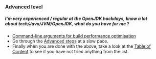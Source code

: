### Advanced level

##### I'm very experienced / regular at the OpenJDK hackdays, know a lot about tech/Java/JVM/OpenJDK, what do you have for me ?

- [Command-line arguments for build performance optimisation](../advanced-steps/command-line_arguments_for_build_performance_optimisation.md)
- Go through the [Advanced steps](../advanced-steps/advanced_steps.md) at a slow pace.
- Finally when you are done with the above, take a look at the [Table of Content](http://neomatrix369.gitbooks.io/adoptopenjdk-getting-started-kit/content/) to see if you have not tried anything from the list.





